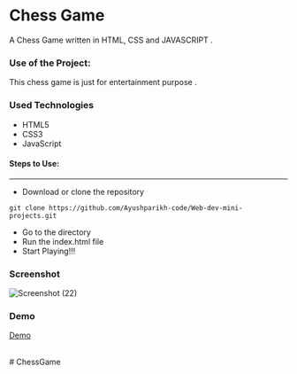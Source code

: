 <h1>Chess Game</h1>

<p>A Chess Game written in HTML, CSS and JAVASCRIPT .</p>

### Use of the Project:

<p>This chess game is just for entertainment purpose . </p>

<h3>Used Technologies</h3>
<ul>
    <li>HTML5</li>
    <li>CSS3</li>
    <li>JavaScript</li>
</ul>

#### Steps to Use:

---

- Download or clone the repository

```
git clone https://github.com/Ayushparikh-code/Web-dev-mini-projects.git
```

- Go to the directory
- Run the index.html file
- Start Playing!!!


<h3> Screenshot </h3>

<img src="https://user-images.githubusercontent.com/66966120/125582506-237c66d8-8ac8-4bd1-b8f8-77d7bc2978ef.png" alt="Screenshot (22)" style="max-width:100%;">



<h3> Demo </h3>

<a href="https://sonamgupta136.github.io/Chess-Game/"> Demo </a>

<br># ChessGame
